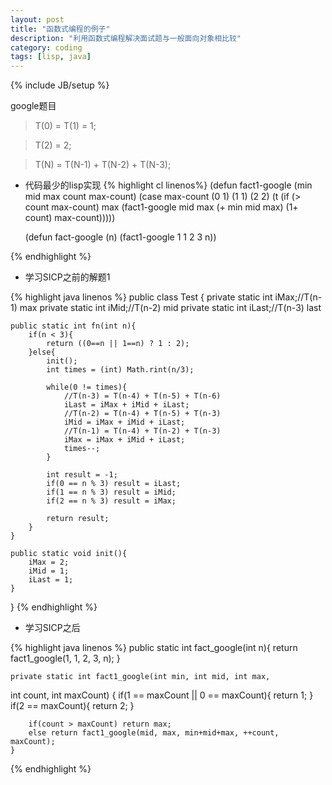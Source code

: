 ```yaml
---
layout: post
title: "函数式编程的例子"
description: "利用函数式编程解决面试题与一般面向对象相比较"
category: coding
tags: [lisp, java]
---
```

{% include JB/setup %}

google题目

>	T(0) = T(1) = 1; 

>	T(2) = 2; 

>	T(N) = T(N-1) + T(N-2) + T(N-3); 

- 代码最少的lisp实现
{% highlight cl linenos%}
	(defun fact1-google (min mid max count max-count)
	  (case max-count
		(0 1)
		(1 1)
		(2 2)
		(t (if (> count max-count)
		   max
		   (fact1-google mid max (+ min mid max) (1+ count) max-count)))))

	(defun fact-google (n)
	  (fact1-google 1 1 2 3 n))

{% endhighlight %}

-  学习SICP之前的解题1


{% highlight java linenos %}
public class Test {
	private static int iMax;//T(n-1)  max
	private static int iMid;//T(n-2)  mid
	private static int iLast;//T(n-3)  last
	
	public static int fn(int n){
		if(n < 3){
			return ((0==n || 1==n) ? 1 : 2);
		}else{
			init();
			int times = (int) Math.rint(n/3);
				
			while(0 != times){
				//T(n-3) = T(n-4) + T(n-5) + T(n-6)
				iLast = iMax + iMid + iLast;
				//T(n-2) = T(n-4) + T(n-5) + T(n-3)
				iMid = iMax + iMid + iLast;
				//T(n-1) = T(n-4) + T(n-2) + T(n-3)
				iMax = iMax + iMid + iLast;
				times--;
			}
				
			int result = -1;
			if(0 == n % 3) result = iLast;
			if(1 == n % 3) result = iMid;
			if(2 == n % 3) result = iMax;
			
			return result;
		}
	}
        
	public static void init(){
		iMax = 2;
		iMid = 1;
		iLast = 1;
	}

}
{% endhighlight %}

-   学习SICP之后

{% highlight java linenos %}
	public static int fact_google(int n){
			return fact1_google(1, 1, 2, 3, n);
	}
	
	private static int fact1_google(int min, int mid, int max,
int count, int maxCount)
	{
		if(1 == maxCount || 0 == maxCount){
			return 1;
		}
		if(2 == maxCount){
			return 2;
		}
			
		if(count > maxCount) return max;
		else return fact1_google(mid, max, min+mid+max,	++count, maxCount);
	}
{% endhighlight %}
